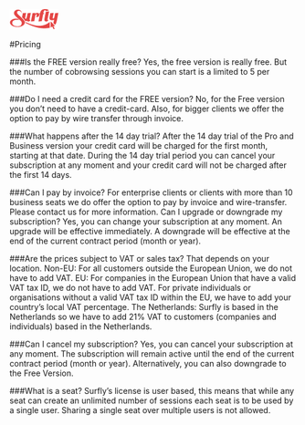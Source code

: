![logo](../images/logosmall.png)

#Pricing

###Is the FREE version really free?
Yes, the free version is really free. But the number of cobrowsing sessions you can start is a limited to 5 per month.

###Do I need a credit card for the FREE version?
No, for the Free version you don’t need to have a credit-card. Also, for bigger clients we offer the option to pay by wire transfer through invoice.

###What happens after the 14 day trial?
After the 14 day trial of the Pro and Business version your credit card will be charged for the first month, starting at that date. During the 14 day trial period you can cancel your subscription at any moment and your credit card will not be charged after the first 14 days.

###Can I pay by invoice?
For enterprise clients or clients with more than 10 business seats we do offer the option to pay by invoice and wire-transfer. Please contact us for more information.
Can I upgrade or downgrade my subscription?
Yes, you can change your subscription at any moment. An upgrade will be effective immediately. A downgrade will be effective at the end of the current contract period (month or year).

###Are the prices subject to VAT or sales tax?
That depends on your location.
Non-EU: For all customers outside the European Union, we do not have to add VAT.
EU: For companies in the European Union that have a valid VAT tax ID, we do not have to add VAT. For private individuals or organisations without a valid VAT tax ID within the EU, we have to add your country’s local VAT percentage.
The Netherlands: Surfly is based in the Netherlands so we have to add 21% VAT to customers (companies and individuals) based in the Netherlands.

###Can I cancel my subscription?
Yes, you can cancel your subscription at any moment. The subscription will remain active until the end of the current contract period (month or year). Alternatively, you can also downgrade to the Free Version.

###What is a seat?
Surfly’s license is user based, this means that while any seat can create an unlimited number of sessions each seat is to be used by a single user. Sharing a single seat over multiple users is not allowed.